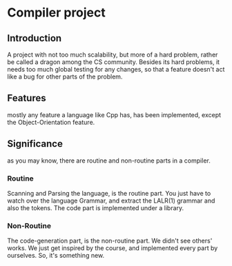 # Compiler project

## Introduction
A project with not too much scalability, but more of a hard problem, rather be called a dragon among the CS community. Besides its hard problems, it needs too much global testing for any changes, so that a feature doesn't act like a bug for other parts of the problem.

## Features
mostly any feature a language like Cpp has, has been implemented, except the Object-Orientation feature.

## Significance
as you may know, there are routine and non-routine parts in a compiler. 
### Routine
Scanning and Parsing the language, is the routine part. You just have to watch over the language Grammar, and extract the LALR(1) grammar and also the tokens. The code part is implemented under a library.
### Non-Routine
The code-generation part, is the non-routine part. We didn't see others' works. We just get inspired by the course, and implemented every part by ourselves. So, it's something new.